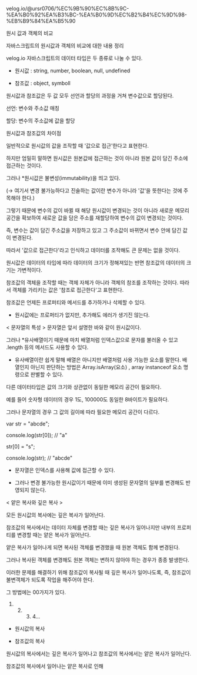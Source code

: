 
velog.io/@ursr0706/%EC%9B%90%EC%8B%9C-%EA%B0%92%EA%B3%BC-%EA%B0%9D%EC%B2%B4%EC%9D%98-%EB%B9%84%EA%B5%90﻿


원시 값과 객체의 비교

자바스크립트의 원시값과 객체의 비교에 대한 내용 정리

velog.io
자바스크립트의 데이터 타입은 두 종류로 나눌 수 있다.

- 원시값 : string, number, boolean, null, undefined

- 참조값 : object, symboll



원시값과 참조값은 두 값 모두 선언과 할당의 과정을 거쳐 변수값으로 할당된다.



선언: 변수와 주소값 매칭

할당: 변수의 주소값에 값을 할당





원시값과 참조값의 차이점


일반적으로 원시값의 값을 조작할 때 '값으로 접근'한다고 표현한다.



하지만 엄밀히 말하면 원시값은 원본값에 접근하는 것이 아니라 원본 값이 담긴 주소에 접근하는 것이다.



그러나 *원시값은 불변성(immutability)을 띄고 있다.



 (→ 여기서 변경 불가능하다고 진술하는 값이란 변수가 아니라 '값'을 뜻한다는 것에 주목해야 한다.)



그렇기 때문에 변수의 값이 바뀔 때 해당 원시값이 변경되는 것이 아니라 새로운 메모리 공간을 확보하여 새로운 값을 담은 주소를 재할당하여 변수의 값이 변경되는 것이다.


즉, 변수는 값이 담긴 주소값을 저장하고 있고 그 주소값이 바뀌면서 변수 안에 담긴 값이 변경된다.



따라서 '값으로 접근한다'라고 인식하고 데이터를 조작해도 큰 문제는 없을 것이다.







원시값은 데이터의 타입에 따라 데이터의 크기가 정해져있는 반면 참조값의 데이터의 크기는 가변적이다.



참조값의 객체을 조작할 때는 객체 자체가 아니라 객체의 참조를 조작하는 것이다. 따라서 객체를 가리키는 값은 '참조로 접근한다'고 표현한다.



참조값은 언제든 프로퍼티와 메서드를 추가하거나 삭제할 수 있다.



* 원시값에는 프로퍼티가 없지만, 추가해도 에러가 생기진 않는다.


< 문자열의 특성 >
문자열은 앞서 설명한 바와 같이 원시값이다.



그러나 *유사배열이기 때문에 마치 배열처럼 인덱스값으로 문자를 불러올 수 있고 .length 등의 메서드도 사용할 수 있다.



* 유사배열이란 쉽게 말해 배열은 아니지만 배열처럼 사용 가능한 요소를 말한다.
 배열인지 아닌지 판단하는 방법은 Array.isArray(요소) , array instanceof 요소 명령으로 판별할 수 있다.


다른 데이터타입은 값의 크기와 상관없이 동일한 메모리 공간이 필요하다.



예를 들어 숫자형 데이터의 경우 1도, 100000도 동일한 8바이트가 필요하다.



그러나 문자열의 경우 그 값의 길이에 따라 필요한 메모리 공간이 다르다.



var str = "abcde";

console.log(str[0]); // "a"

str[0] = "s";

console.log(str); // "abcde"
 - 문자열은 인덱스를 사용해 값에 접근할 수 있다.



 - 그러나 변경 불가능한 원시값이기 때문에 이미 생성된 문자열의 일부를 변경해도 반영되지 않는다.



< 얕은 복사와 깊은 복사 >



모든 원시값의 복사에는 깊은 복사가 일어난다.



참조값의 복사에서는 데이터 자체를 변경할 때는 깊은 복사가 일어나지만 내부의 프로퍼티를 변경할 때는 얕은 복사가 일어난다.



얕은 복사가 일어나게 되면 복사된 객체를 변경했을 때 원본 객체도 함께 변경된다.



그러나 복사된 객체를 변경해도 원본 객체는 변하지 않아야 하는 경우가 종종 발생한다.



이러한 문제를 해결하기 위해 참조값이 복사될 때 깊은 복사가 일어나도록, 즉, 참조값이 불변객체가 되도록 작업을 해주어야 한다.



그 방법에는 00가지가 있다.



1. 2. 3. 4...



- 원시값의 복사



- 참조값의 복사



원시값의 복사에서는 깊은 복사가 일어나고 참조값의 복사에서는 얕은 복사가 일어난다.



참조값의 복사에서 일어나는 얕은 복사로 인해
